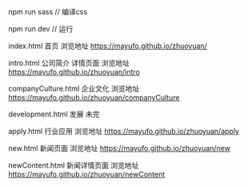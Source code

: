 npm run sass // 编译css

npm run dev // 运行


index.html  首页
浏览地址 https://mayufo.github.io/zhuoyuan/


intro.html 公司简介 详情页面
浏览地址 https://mayufo.github.io/zhuoyuan/intro

companyCulture.html  企业文化
浏览地址 https://mayufo.github.io/zhuoyuan/companyCulture

development.html 发展 未完

apply.html 行业应用
浏览地址 https://mayufo.github.io/zhuoyuan/apply


new.html 新闻页面
浏览地址 https://mayufo.github.io/zhuoyuan/new

newContent.html 新闻详情页面
浏览地址 https://mayufo.github.io/zhuoyuan/newContent
